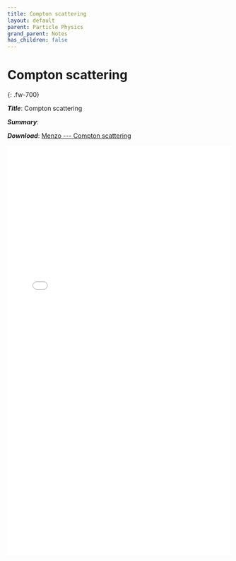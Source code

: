 ```yaml
---
title: Compton scattering
layout: default
parent: Particle Physics
grand_parent: Notes
has_children: false
---
```


# Compton scattering
{: .fw-700}

***Title***: Compton scattering

***Summary***: 

***Download***:  [Menzo --- Compton scattering]

<!--- This is how to embed a PDF into the page --->

<iframe
	align="center"
	src="../pdfs/Menzo_compton_scattering.pdf#toolbar=0"
	width="100%"
	height="928px"
	style="border:none"
  frameborder="0"
></iframe> 

[Menzo --- Compton scattering]: ../pdfs/Menzo_compton_scattering.pdf
